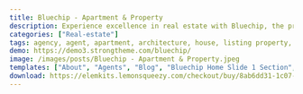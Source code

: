 ```yaml
---
title: Bluechip - Apartment & Property
description: Experience excellence in real estate with Bluechip, the premier Elementor Template Kit for apartments and properties. Seamlessly integrated for easy customization. Elevate your online presence with meticulously designed templates, tailored for the real estate industry. Unleash your potential for free, crafting a captivating, dynamic platform with Bluechip.
categories: ["Real-estate"]
tags: agency, agent, apartment, architecture, house, listing property, modern, office, property, property agency, real estate, skyline, studio
demo: https://demo3.strongtheme.com/bluechip/
image: /images/posts/Bluechip - Apartment & Property.jpeg
templates: ["About", "Agents", "Blog", "Bluechip Home Slide 1 Section", "Bluechip Home Slide 2 Section", "Bluechip Home Slide 3 Section", "Contact", "Error 404", "Faq", "Footer", "Global", "Header", "Home 02", "Home", "Listing 02", "Listing Detail", "Listing", "Metform Agents Listing Detail", "Metform Contact", "Metform Subscribe", "Services", "Single Post", "Testimonial"]
download: https://elemkits.lemonsqueezy.com/checkout/buy/8ab6dd31-1c07-44f7-a77f-2dc2984f29ae
---
```

